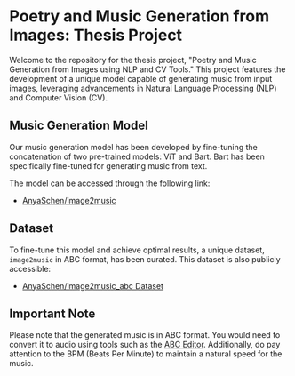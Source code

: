 # Poetry and Music Generation from Images: Thesis Project

Welcome to the repository for the thesis project, "Poetry and Music Generation from Images using NLP and CV Tools." This project features the development of a unique model capable of generating music from input images, leveraging advancements in Natural Language Processing (NLP) and Computer Vision (CV).

## Music Generation Model

Our music generation model has been developed by fine-tuning the concatenation of two pre-trained models: ViT and Bart. Bart has been specifically fine-tuned for generating music from text. 

The model can be accessed through the following link:
- [AnyaSchen/image2music](https://huggingface.co/AnyaSchen/image2music)

## Dataset 

To fine-tune this model and achieve optimal results, a unique dataset, `image2music` in ABC format, has been curated. This dataset is also publicly accessible:

- [AnyaSchen/image2music_abc Dataset](https://huggingface.co/datasets/AnyaSchen/image2music_abc)

## Important Note 

Please note that the generated music is in ABC format. You would need to convert it to audio using tools such as the [ABC Editor](https://editor.drawthedots.com/). Additionally, do pay attention to the BPM (Beats Per Minute) to maintain a natural speed for the music.

 
